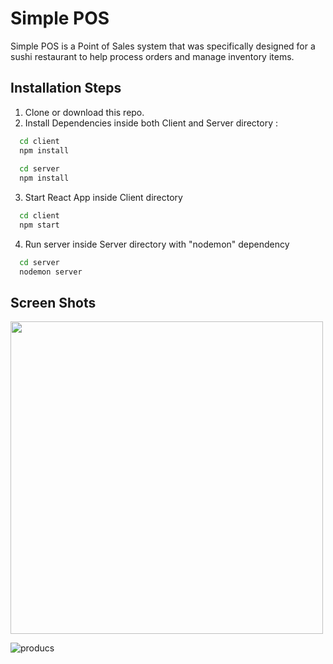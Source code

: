 
# Simple POS

Simple POS is a Point of Sales system that was specifically designed for a sushi restaurant to help process orders and manage inventory items.

## Installation Steps

1. Clone or download this repo.
2. Install Dependencies inside both Client and Server directory :

```bash 
  cd client
  npm install
  
  cd server
  npm install
```

3. Start React App inside Client directory

```bash 
  cd client
  npm start
```

4. Run server inside Server directory with "nodemon" dependency

```bash 
  cd server
  nodemon server
```
## Screen Shots

<img src="https://user-images.githubusercontent.com/79117386/192678982-5d7be302-9774-4e81-8286-c70ecf1c07e5.JPG" width="500" height="500">

![producs](https://user-images.githubusercontent.com/79117386/192679448-bf59da25-49e4-429e-a7ec-d39e873c3f64.jpg)
